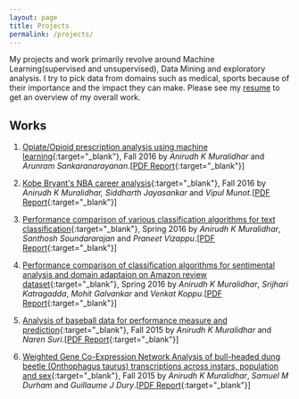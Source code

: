 ```yaml
---
layout: page
title: Projects
permalink: /projects/
---
```


My projects and work primarily revolve around Machine Learning(supervised and unsupervised), Data Mining and exploratory analysis. I try to pick data from domains such as medical, sports because of their importance and the impact they can make. Please see my [resume](cv.md) to get an overview of my overall work.

## Works

01. [Opiate/Opioid prescription analysis using machine learning](https://github.com/anirudhkm/opiate-prescription-analysis){:target="_blank"}, Fall 2016 by *Anirudh K Muralidhar* and *Arunram Sankaranarayanan*.[[PDF Report](https://drive.google.com/file/d/0B9nEIkjMSZbjWEh1MzYySjRNbmM/view?usp=sharing){:target="_blank"}]

02. [Kobe Bryant's NBA career analysis](https://github.com/anirudhkm/Kobe-s-NBA-career-analysis){:target="_blank"}, Fall 2016 by *Anirudh K Muralidhar, Siddharth Jayasankar* and *Vipul Munot*.[[PDF Report](https://drive.google.com/file/d/0B9nEIkjMSZbjQzh0ZG40YlVMYTQ/view?usp=sharing){:target="_blank"}]

03. [Performance comparison of various classification algorithms for text classification](https://github.com/anirudhkm/data-mining-course/tree/master/project){:target="_blank"}, Spring 2016 by *Anirudh K Muralidhar*, *Santhosh Soundararajan* and *Praneet Vizappu*.[[PDF Report](https://drive.google.com/file/d/0B9nEIkjMSZbjQjFBQzFEVGJKbjg/view?usp=sharing){:target="_blank"}]

04. [Performance comparison of classification algorithms for sentimental analysis and domain adaptaion on Amazon review dataset](https://github.com/anirudhkm/Sentimental-analysis){:target="_blank"}, Spring 2016 by *Anirudh K Muralidhar*, *Srijhari Katragadda*, *Mohit Galvankar* and *Venkat Koppu*.[[PDF Report](https://drive.google.com/file/d/0B9nEIkjMSZbjV1kxZEV5alhmb28/view?usp=sharing){:target="_blank"}]

05. [Analysis of baseball data for performance measure and prediction](https://github.com/anirudhkm/sabermetrics-I590){:target="_blank"}, Fall 2015 by *Anirudh K Muralidhar* and *Naren Suri*.[[PDF Report](https://drive.google.com/file/d/0B9nEIkjMSZbjWGR0M0JlamFYNjA/view?usp=sharing){:target="_blank"}]

06. [Weighted Gene Co-Expression Network Analysis of bull-headed dung beetle (Onthophagus taurus) transcriptions across instars, population and sex](https://github.com/anirudhkm/Bioinformatics-I519){:target="_blank"}, Fall 2015 by *Anirudh K Muralidhar*, *Samuel M Durham* and *Guillaume J Dury*.[[PDF Report](https://drive.google.com/file/d/0B9nEIkjMSZbjR3VJYjJSd0RIZ1U/view?usp=sharing){:target="_blank"}]

